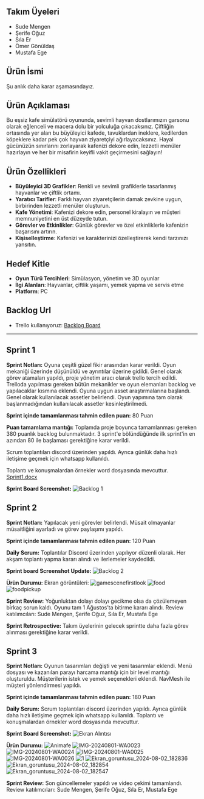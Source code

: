## Takım Üyeleri
- Sude Mengen
- Şerife Oğuz
- Sıla Er 
- Ömer Gönüldaş
- Mustafa Ege

## Ürün İsmi
Şu anlık daha karar aşamasındayız.
 
## Ürün Açıklaması
Bu eşsiz kafe simülatörü oyununda, sevimli hayvan dostlarımızın garsonu olarak eğlenceli ve macera dolu bir yolculuğa çıkacaksınız. Çiftliğin ortasında yer alan bu büyüleyici kafede, tavuklardan ineklere, kedilerden köpeklere kadar pek çok hayvan ziyaretçiyi ağırlayacaksınız. Hayal gücünüzün sınırlarını zorlayarak kafenizi dekore edin, lezzetli menüler hazırlayın ve her bir misafirin keyifli vakit geçirmesini sağlayın!

## Ürün Özellikleri
- **Büyüleyici 3D Grafikler**: Renkli ve sevimli grafiklerle tasarlanmış hayvanlar ve çiftlik ortamı.
- **Yaratıcı Tarifler**: Farklı hayvan ziyaretçilerin damak zevkine uygun, birbirinden lezzetli menüler oluşturun.
- **Kafe Yönetimi**: Kafenizi dekore edin, personel kiralayın ve müşteri memnuniyetini en üst düzeyde tutun.
- **Görevler ve Etkinlikler**: Günlük görevler ve özel etkinliklerle kafenizin başarısını artırın.
- **Kişiselleştirme**: Kafenizi ve karakterinizi özelleştirerek kendi tarzınızı yansıtın.

## Hedef Kitle
- **Oyun Türü Tercihleri**: Simülasyon, yönetim ve 3D oyunlar
- **İlgi Alanları**: Hayvanlar, çiftlik yaşamı, yemek yapma ve servis etme
- **Platform**: PC

## Backlog Url
- Trello kullanıyoruz:
[Backlog Board](https://trello.com/invite/b/34ftw9i6/ATTI845e1ede9058be7446d36330a8c0499a73376994/grup-110)
---
## Sprint 1
**Sprint Notları:** Oyuna çeşitli güzel fikir arasından karar verildi. Oyun mekaniği üzerinde düşünüldü ve ayrıntılar üzerine gidildi.
Genel olarak görev atamaları yapıldı, proje yönetim aracı olarak trello tercih edildi. Trelloda yapılması gereken bütün mekanikler ve oyun elemanları backlog ve yapılacaklar kısmına eklendi. 
Oyuna uygun asset araştırmalarına başlandı. Genel olarak kullanılacak assetler belirlendi. Oyun yapımına tam olarak başlanmadığından kullanılacak assetler kesinleştirilmedi.

**Sprint içinde tamamlanması tahmin edilen puan:** 80 Puan

**Puan tamamlama mantığı:** Toplamda proje boyunca tamamlanması gereken 380 puanlık backlog bulunmaktadır. 3 sprint'e bölündüğünde ilk sprint'in en azından 80 ile başlaması gerektiğine karar verildi.

Scrum toplantıları discord üzerinden yapıldı. Ayrıca günlük daha hızlı iletişime geçmek için whatsapp kullanıldı.

Toplantı ve konuşmalardan örnekler word dosyasında mevcuttur. [Sprint1.docx](https://github.com/user-attachments/files/16182603/sprint1.docx)

**Sprint Board Screenshot:**
![Backlog 1](https://github.com/mustafa-ege/GoogleOUA-Bootcamp-Grup110/blob/main/ProjectManagementDocuments/backlog1.png) 

## Sprint 2
**Sprint Notları:** Yapılacak yeni görevler belirlendi. Müsait olmayanlar müsaitliğini ayarladı ve görev paylaşımı yapıldı.

**Sprint içinde tamamlanması tahmin edilen puan:** 120 Puan

**Daily Scrum:** Toplantılar Discord üzerinden yapılıyor düzenli olarak. Her akşam toplantı yapma kararı alındı ve ilerlemeler kaydedildi.

**Sprint board Screenshot Update:**
![Backlog 2](https://github.com/mustafa-ege/GoogleOUA-Bootcamp-Grup110/blob/main/ProjectManagementDocuments/backlog2.png) 

**Ürün Durumu:** Ekran görüntüleri:
![gamescenefirstlook](https://github.com/mustafa-ege/GoogleOUA-Bootcamp-Grup110/blob/main/ProjectManagementDocuments/gamescenefirstlook.png) 
![food](https://github.com/mustafa-ege/GoogleOUA-Bootcamp-Grup110/blob/main/ProjectManagementDocuments/foodspawn.png) 
![foodpickup](https://github.com/mustafa-ege/GoogleOUA-Bootcamp-Grup110/blob/main/ProjectManagementDocuments/foodpickup.png) 

**Sprint Review:** Yoğunluktan dolayı dolayı gecikme olsa da çözülemeyen birkaç sorun kaldı. Oyunu tam 1 Ağustos’ta bitirme kararı alındı. Review katılımcıları: Sude Mengen, Şerife Oğuz, Sıla Er, Mustafa Ege

**Sprint Retrospective:** Takım üyelerinin gelecek sprintte daha fazla görev alınması gerektiğine karar verildi.

## Sprint 3
**Sprint Notları:** Oyunun tasarımları değişti ve yeni tasarımlar eklendi. Menü dosyası ve kazanılan parayı harcama mantığı için bir level mantığı oluşturuldu. Müşterilerin istek ve yemek seçenekleri eklendi. NavMesh ile müşteri yönlendirmesi yapıldı.

**Sprint içinde tamamlanması tahmin edilen puan:** 180 Puan

**Daily Scrum:** Scrum toplantıları discord üzerinden yapıldı. Ayrıca günlük daha hızlı iletişime geçmek için whatsapp kullanıldı. Toplantı ve konuşmalardan örnekler word dosyasında mevcuttur.

**Sprint Board Screenshot:**
![Ekran Alıntısı](https://github.com/user-attachments/assets/16f1b6b7-65b1-4e15-a671-2ac7446ef14f)

**Ürün Durumu:**
![Animafe](https://github.com/user-attachments/assets/349976d7-675f-48d5-aa3f-a46045b3a201)
![IMG-20240801-WA0023](https://github.com/user-attachments/assets/a7c0d5bc-ad6f-4d48-ba8c-0ba46ec86367)
![IMG-20240801-WA0024](https://github.com/user-attachments/assets/117674ca-8f30-419f-b14b-aa917a910dc2)
![IMG-20240801-WA0025](https://github.com/user-attachments/assets/3ef480cf-6238-453b-963b-dd9534970ffa)
![IMG-20240801-WA0026](https://github.com/user-attachments/assets/a00792af-5b33-4504-967f-10825a088a79)
![1](https://github.com/user-attachments/assets/6b842ac0-6acc-42bb-bac7-03006cf3af8d)
![Ekran_goruntusu_2024-08-02_182836](https://github.com/user-attachments/assets/084bc3b5-fceb-4c2b-9abc-7b573ed5bcc5)
![Ekran_goruntusu_2024-08-02_182854](https://github.com/user-attachments/assets/1a268b15-e9dd-40ad-9074-d333343a5e4c)
![Ekran_goruntusu_2024-08-02_182547](https://github.com/user-attachments/assets/67bfb2b0-7e9f-4881-8777-51e2d1c46d70)

**Sprint Review:** Son güncellemeler yapıldı ve video çekimi tamamlandı. Review katılımcıları: Sude Mengen, Şerife Oğuz, Sıla Er, Mustafa Ege

